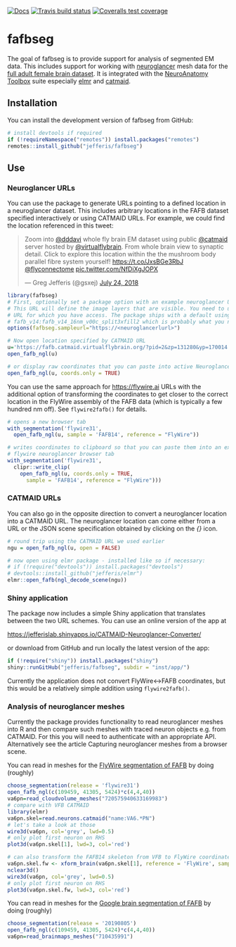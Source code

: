 <!-- badges: start -->
[![Docs](https://img.shields.io/badge/docs-100%25-brightgreen.svg)](http://jefferis.github.io/fafbseg/reference/)
[![Travis build status](https://travis-ci.org/jefferis/fafbseg.svg?branch=master)](https://travis-ci.org/jefferis/fafbseg)
[![Coveralls test coverage](https://coveralls.io/repos/github/jefferis/fafbseg/badge.svg)](https://coveralls.io/r/jefferis/fafbseg?branch=master)
<!-- badges: end -->

# fafbseg

The goal of fafbseg is to provide support for analysis of segmented EM data. 
This includes support for working with [neuroglancer](https://github.com/google/neuroglancer)
mesh data for the [full adult female brain dataset](http://temca2data.org/). It 
is integrated with the [NeuroAnatomy Toolbox](https://github.com/jefferis/nat)
suite especially [elmr](https://github.com/jefferis/elmr) and [catmaid](https://github.com/jefferis/rcatmaid).

## Installation

You can install the development version of fafbseg from GitHub:

``` r
# install devtools if required
if (!requireNamespace("remotes")) install.packages("remotes")
remotes::install_github("jefferis/fafbseg")
```

## Use
### Neuroglancer URLs

You can use the package to generate URLs pointing to a defined location in 
a neuroglancer dataset. This includes arbitrary locations in the FAFB dataset 
specified interactively or using CATMAID URLs. For example, we could find the 
location referenced in this tweet:

<blockquote class="twitter-tweet" data-lang="en"><p lang="en" dir="ltr">Zoom into <a href="https://twitter.com/dddavi?ref_src=twsrc%5Etfw">@dddavi</a> whole fly brain EM dataset using public <a href="https://twitter.com/catmaid?ref_src=twsrc%5Etfw">@catmaid</a> server hosted by <a href="https://twitter.com/virtualflybrain?ref_src=twsrc%5Etfw">@virtualflybrain</a>. From whole brain view to synaptic detail. Click to explore this location within the the mushroom body parallel fibre system yourself! <a href="https://t.co/JxsBGe3RbJ">https://t.co/JxsBGe3RbJ</a> <a href="https://twitter.com/flyconnectome?ref_src=twsrc%5Etfw">@flyconnectome</a> <a href="https://t.co/NfDiXgJOPX">pic.twitter.com/NfDiXgJOPX</a></p>&mdash; Greg Jefferis (@gsxej) <a href="https://twitter.com/gsxej/status/1021743042296983552?ref_src=twsrc%5Etfw">July 24, 2018</a></blockquote>
<script async src="https://platform.twitter.com/widgets.js" charset="utf-8"></script>

```r
library(fafbseg)
# First, optionally set a package option with an example neuroglancer URL for your dataset.
# This URL will define the image layers that are visible. You need to use an
# URL for which you have access. The package ships with a default using segmentation
# fafb_v14:fafb_v14_16nm_v00c_split3xfill2 which is probably what you need.
options(fafbseg.sampleurl="https://<neuroglancerlurl>")

# Now open location specified by CATMAID URL
u='https://fafb.catmaid.virtualflybrain.org/?pid=2&zp=131280&yp=170014.98879622458&xp=426584.81386896875&tool=navigator&sid0=2&s0=-1'
open_fafb_ngl(u)

# or display raw coordinates that you can paste into active Neuroglancer session
open_fafb_ngl(u, coords.only = TRUE)
```

You can use the same approach for https://flywire.ai URLs with the additional
option of transforming the coordinates to get closer to the correct location in 
the FlyWire assembly of the FAFB data (which is typically a few hundred nm off).
See `flywire2fafb()` for details.

```r
# opens a new browser tab
with_segmentation('flywire31', 
  open_fafb_ngl(u, sample = 'FAFB14', reference = "FlyWire"))

# writes coordinates to clipboard so that you can paste them into an existings
# flywire neuroglancer browser tab
with_segmentation('flywire31', 
  clipr::write_clip(
    open_fafb_ngl(u, coords.only = TRUE, 
      sample = 'FAFB14', reference = "FlyWire")))
```

### CATMAID URLs

You can also go in the opposite direction to convert a neuroglancer location
into a CATMAID URL. The neuroglancer location can come either from a URL or the
JSON scene specification obtained by clicking on the *{}* icon.

```r
# round trip using the CATMAID URL we used earlier
ngu = open_fafb_ngl(u, open = FALSE)

# now open using elmr package - installed like so if necessary: 
# if (!require("devtools")) install.packages("devtools") 
# devtools::install_github("jefferis/elmr")
elmr::open_fafb(ngl_decode_scene(ngu))
```
### Shiny application

The package now includes a simple Shiny application that translates between the
two URL schemes. You can use an online version of the app at 

https://jefferislab.shinyapps.io/CATMAID-Neuroglancer-Converter/

or download from GitHub and run locally the latest version of the app:

```r
if (!require("shiny")) install.packages("shiny")
shiny::runGitHub("jefferis/fafbseg", subdir = "inst/app/")
```

Currently the application does not convert FlyWire<->FAFB coordinates, but this
would be a relatively simple addition using `flywire2fafb()`.

### Analysis of neuroglancer meshes
Currently the package provides functionality to read neuroglancer meshes into
R and then compare such meshes with traced neuron objects e.g. from CATMAID. 
For this you will need to authenticate with an appropriate API. Alternatively
see the article Capturing neuroglancer meshes from a browser scene.

You can read in meshes for the [FlyWire segmentation of FAFB](https://flywire.ai/)
by doing (roughly)

```r
choose_segmentation(release = 'flywire31')
open_fafb_ngl(c(109459, 41305, 5424)*c(4,4,40))
va6pn=read_cloudvolume_meshes("720575940633169983")
# compare with VFB CATMAID
library(elmr)
va6pn.skel=read.neurons.catmaid("name:VA6.*PN")
# let's take a look at those
wire3d(va6pn, col='grey', lwd=0.5)
# only plot first neuron on RHS
plot3d(va6pn.skel[1], lwd=3, col='red')

# can also transform the FAFB14 skeleton from VFB to FlyWire coordinates
va6pn.skel.fw <- xform_brain(va6pn.skel[1], reference = 'FlyWire', sample='FAFB14')
nclear3d()
wire3d(va6pn, col='grey', lwd=0.5)
# only plot first neuron on RHS
plot3d(va6pn.skel.fw, lwd=3, col='red')
```

You can read in meshes for the [Google brain segmentation of FAFB](http://fafb-ffn1.storage.googleapis.com/landing.html) by doing (roughly)

```r
choose_segmentation(release = '20190805')
open_fafb_ngl(c(109459, 41305, 5424)*c(4,4,40))
va6pn=read_brainmaps_meshes("710435991")
```



